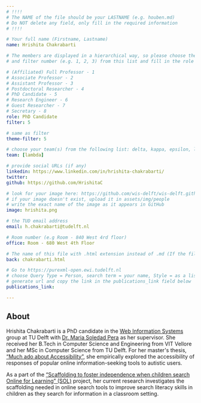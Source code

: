 ```yaml
---
# !!!!
# The NAME of the file should be your LASTNAME (e.g. houben.md)
# Do NOT delete any field, only fill in the required information
# !!!! 

# Your full name (Firstname, Lastname)
name: Hrishita Chakrabarti

# The members are displayed in a hierarchical way, so please choose the role (e.g. Full Professor, Assistant Professor etc) 
# and filter number (e.g. 1, 2, 3) from this list and fill in the role and filter from below:

# (Affiliated) Full Professor - 1
# Associate Professor - 2
# Assistant Professor - 3
# Postdoctoral Researcher - 4
# PhD Candidate - 5
# Research Engineer - 6 
# Guest Researcher - 7
# Secretary - 8
role: PhD Candidate
filter: 5

# same as filter
theme-filter: 5

# choose your team(s) from the following list: delta, kappa, epsilon, lambda, cel
team: [lambda]

# provide social URLs (if any)
linkedin: https://www.linkedin.com/in/hrishita-chakrabarti/
twitter: 
github: https://github.com/HrishitaC

# look for your image here: https://github.com/wis-delft/wis-delft.github.io/tree/master/assets/img/people 
# if your image doesn't exist, upload it in assets/img/people 
# write the exact name of the image as it appears in GitHub  
image: hrishita.png

# the TUD email address
email: h.chakrabarti@tudelft.nl

# Room number (e.g Room - 840 West 4rd floor)
office: Room - 680 West 4th Floor

# The name of this file with .html extension instead of .md (If the filename is ionescu.md, the "back" field will be ionescu.html)
back: chakrabarti.html

# Go to https://purexml-open.ewi.tudelft.nl 
# choose Query Type = Person, search term = your name, Style = as a list
# generate url and copy the link in the publications_link field below
publications_link: 

---
```


## About
Hrishita Chakrabarti is a PhD candidate in the [Web Information Systems](https://www.wis.ewi.tudelft.nl/) group at TU Delft with [Dr. Maria Soledad Pera](https://solepera.github.io/) as her supervisor. She received her B.Tech in Computer Science and Engineering from VIT Vellore and her MSc in Computer Science from TU Delft. For her master's thesis, [“Much ado about Accessibility”](https://resolver.tudelft.nl/uuid:51442134-01c0-4e01-9ff3-6f7bbafdac14), she empirically explored the accessibility of responses of popular online information-seeking tools to autistic users. 

As a part of the [“Scaffolding to foster independence when children search Online for Learning” (SOL)](https://solandchildren.wordpress.com/) project, her current research investigates the scaffolding needed in online search tools to improve search literacy skills in children as they search for information in a classroom setting.  




